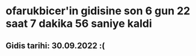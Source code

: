 # ofarukbicer'in gidisine son 6 gun 22 saat 7 dakika 56 saniye kaldi

## Gidis tarihi: 30.09.2022 :(